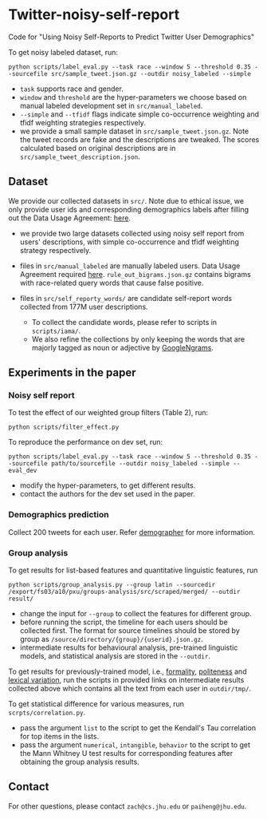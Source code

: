 # Twitter-noisy-self-report
Code for "Using Noisy Self-Reports to Predict Twitter User Demographics" 

To get noisy labeled dataset, run:
```
python scripts/label_eval.py --task race --window 5 --threshold 0.35 --sourcefile src/sample_tweet.json.gz --outdir noisy_labeled --simple
```
* ```task``` supports race and gender.
* ```window``` and ```threshold``` are the hyper-parameters we choose based on manual labeled development set in ```src/manual_labeled```.
* ```--simple``` and ```--tfidf``` flags indicate simple co-occurrence weighting and tfidf weighting strategies respectively.
* we provide a small sample dataset in ```src/sample_tweet.json.gz```. Note the tweet records are fake and the descriptions are tweaked. The scores calculated based on original descriptions are in ```src/sample_tweet_description.json```.

## Dataset
We provide our collected datasets in ```src/```. 
Note due to ethical issue, we only provide user ids and corresponding demographics labels after filling out the Data Usage Agreement: [here](http://www.cs.jhu.edu/~mdredze/demographics-training-data/).
* we provide two large datasets
collected using noisy self report from users' descriptions, with simple co-occurrence and tfidf weighting strategy respectively.
* files in ```src/manual_labeled``` are manually labeled users. Data Usage Agreement required [here](http://www.cs.jhu.edu/~mdredze/demographics-training-data/).
```rule_out_bigrams.json.gz``` contains bigrams with race-related query words that cause false positive.
* files in ```src/self_reporty_words/``` are candidate self-report words collected from 177M user descriptions.

  * To collect the candidate words, please refer to scripts in ```scripts/iama/```.
  * We also refine the collections by only keeping the words that are majorly tagged as noun or adjective by [GoogleNgrams](https://books.google.com/ngrams/info).
## Experiments in the paper
### Noisy self report
<!--- we have to at least provide users in dev set to reproduce the results-->
To test the effect of our weighted group filters (Table 2), run:
```
python scripts/filter_effect.py
```

To reproduce the performance on dev set, run:
```
python scripts/label_eval.py --task race --window 5 --threshold 0.35 --sourcefile path/to/sourcefile --outdir noisy_labeled --simple --eval_dev
```
* modify the hyper-parameters, to get different results.
* contact the authors for the dev set used in the paper.

### Demographics prediction
Collect 200 tweets for each user. Refer [demographer](https://bitbucket.org/mdredze/demographer/src/master/) for more information.

### Group analysis
To get results for list-based features and quantitative linguistic features, run
```
python scripts/group_analysis.py --group latin --sourcedir /export/fs03/a10/pxu/groups-analysis/src/scraped/merged/ --outdir result/
```
* change the input for ```--group``` to collect the features for different group.
* before running the script, the timeline for each users should be collected first. 
The format for source timelines should be stored by group as ```/source/directory/{group}/{userid}.json.gz```.
* intermediate results for behavioural analysis, pre-trained linguistic models, and statistical analysis are stored in the ```--outdir```.

To get results for previously-trained model, i.e., [formality](https://github.com/YahooArchive/formality-classifier), 
[politeness](https://github.com/sudhof/politeness) 
and [lexical variation](https://github.com/jacobeisenstein/SAGE/tree/master/py-sage),
run the scripts in provided links on intermediate results collected above which contains all the text from each user in ```outdir/tmp/```.

To get statistical difference for various measures, run ```scrpts/correlation.py```.
* pass the argument ```list``` to the script to get the Kendall's Tau correlation for top items in the lists.
* pass the argument ```numerical```, ```intangible```, ```behavior``` to the script to get the Mann Whitney U test results for corresponding features
after obtaining the group analysis results.

## Contact
For other questions, please contact ```zach@cs.jhu.edu``` or ```paiheng@jhu.edu```.
